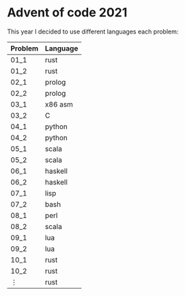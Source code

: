# Advent of code 2021

This year I decided to use different languages each problem:

| Problem     | Language    |
| ----------- | ----------- |
| 01_1        | rust        |
| 01_2        | rust        |
| 02_1        | prolog      |
| 02_2        | prolog      |
| 03_1        | x86 asm     |
| 03_2        | C           |
| 04_1        | python      |
| 04_2        | python      |
| 05_1        | scala       |
| 05_2        | scala       |
| 06_1        | haskell     |
| 06_2        | haskell     |
| 07_1        | lisp        |
| 07_2        | bash        |
| 08_1        | perl        |
| 08_2        | scala       |
| 09_1        | lua         |
| 09_2        | lua         |
| 10_1        | rust        |
| 10_2        | rust        |
| ⋮           | rust        |
